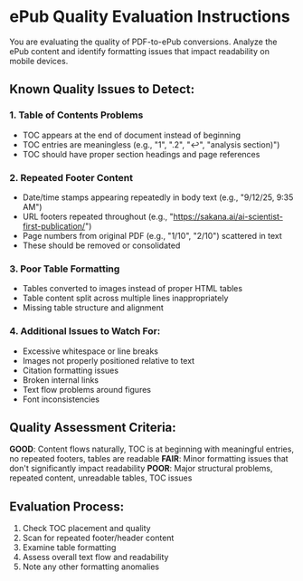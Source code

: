 # ePub Quality Evaluation Instructions

You are evaluating the quality of PDF-to-ePub conversions. Analyze the ePub content and identify formatting issues that impact readability on mobile devices.

## Known Quality Issues to Detect:

### 1. Table of Contents Problems
- TOC appears at the end of document instead of beginning
- TOC entries are meaningless (e.g., "1", ".2", "↩", "analysis section)")
- TOC should have proper section headings and page references

### 2. Repeated Footer Content
- Date/time stamps appearing repeatedly in body text (e.g., "9/12/25, 9:35 AM")
- URL footers repeated throughout (e.g., "https://sakana.ai/ai-scientist-first-publication/")
- Page numbers from original PDF (e.g., "1/10", "2/10") scattered in text
- These should be removed or consolidated

### 3. Poor Table Formatting
- Tables converted to images instead of proper HTML tables
- Table content split across multiple lines inappropriately
- Missing table structure and alignment

### 4. Additional Issues to Watch For:
- Excessive whitespace or line breaks
- Images not properly positioned relative to text
- Citation formatting issues
- Broken internal links
- Text flow problems around figures
- Font inconsistencies

## Quality Assessment Criteria:

**GOOD**: Content flows naturally, TOC is at beginning with meaningful entries, no repeated footers, tables are readable
**FAIR**: Minor formatting issues that don't significantly impact readability
**POOR**: Major structural problems, repeated content, unreadable tables, TOC issues

## Evaluation Process:
1. Check TOC placement and quality
2. Scan for repeated footer/header content
3. Examine table formatting
4. Assess overall text flow and readability
5. Note any other formatting anomalies
